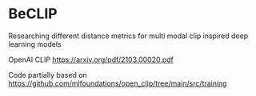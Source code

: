 # BeCLIP
Researching different distance metrics for multi modal clip inspired deep learning models

OpenAI CLIP https://arxiv.org/pdf/2103.00020.pdf

Code partially based on https://github.com/mlfoundations/open_clip/tree/main/src/training
